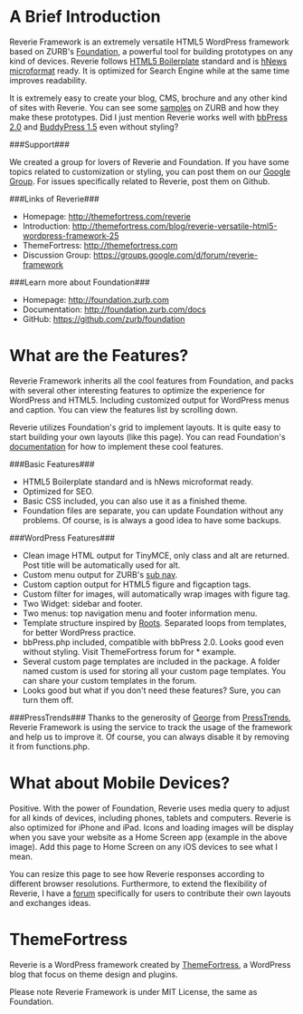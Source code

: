 A Brief Introduction
====================
Reverie Framework is an extremely versatile HTML5 WordPress framework based on ZURB's [Foundation](http://foundation.zurb.com), a powerful tool for building prototypes on any kind of devices. Reverie follows [HTML5 Boilerplate](http://html5boilerplate.com) standard and is [hNews microformat](https://www.readability.com/publishers/guidelines) ready. It is optimized for Search Engine while at the same time improves readability.

It is extremely easy to create your blog, CMS, brochure and any other kind of sites with Reverie. You can see some [samples](http://foundation.zurb.com/prototyping.php) on ZURB and how they make these prototypes. Did I just mention Reverie works well with [bbPress 2.0](http://bbpress.org/) and [BuddyPress 1.5](http://buddypress.org/) even without styling?

###Support###

We created a group for lovers of Reverie and Foundation. If you have some topics related to customization or styling, you can post them on our [Google Group](https://groups.google.com/d/forum/reverie-framework). For issues specifically related to Reverie, post them on Github.

###Links of Reverie###
* Homepage:      http://themefortress.com/reverie
* Introduction:  http://themefortress.com/blog/reverie-versatile-html5-wordpress-framework-25
* ThemeFortress: http://themefortress.com
* Discussion Group: https://groups.google.com/d/forum/reverie-framework

###Learn more about Foundation###
* Homepage:      http://foundation.zurb.com  
* Documentation: http://foundation.zurb.com/docs  
* GitHub:        https://github.com/zurb/foundation

What are the Features?
======================
Reverie Framework inherits all the cool features from Foundation, and packs with several other interesting features to optimize the experience for WordPress and HTML5. Including customized output for WordPress menus and caption. You can view the features list by scrolling down.

Reverie utilizes Foundation's grid to implement layouts. It is quite easy to start building your own layouts (like this page). You can read Foundation's [documentation](http://foundation.zurb.com/docs/grid.php) for how to implement these cool features.

###Basic Features###
* HTML5 Boilerplate standard and is hNews microformat ready.
* Optimized for SEO.
* Basic CSS included, you can also use it as a finished theme.
* Foundation files are separate, you can update Foundation without any problems. Of course, is is always a good idea to have some backups.

###WordPress Features###
* Clean image HTML output for TinyMCE, only class and alt are returned. Post title will be automatically used for alt.
* Custom menu output for ZURB's [sub nav](http://www.zurb.com/blog_uploads/0000/0597/index.html).
* Custom caption output for HTML5 figure and figcaption tags.
* Custom filter for images, will automatically wrap images with figure tag.
* Two Widget: sidebar and footer.
* Two menus: top navigation menu and footer information menu.
* Template structure inspired by [Roots](http://www.rootstheme.com/). Separated loops from templates, for better WordPress practice.
* bbPress.php included, compatible with bbPress 2.0. Looks good even without styling. Visit ThemeFortress forum for * example.
* Several custom page templates are included in the package. A folder named custom is used for storing all your custom page templates. You can share your custom templates in the forum.
* Looks good but what if you don't need these features? Sure, you can turn them off.

###PressTrends###
Thanks to the generosity of [George](https://twitter.com/prstrends) from [PressTrends](http://www.presstrends.io/), Reverie Framework is using the service to track the usage of the framework and help us to improve it. Of course, you can always disable it by removing it from functions.php.

What about Mobile Devices?
==========================
Positive. With the power of Foundation, Reverie uses media query to adjust for all kinds of devices, including phones, tablets and computers. Reverie is also optimized for iPhone and iPad. Icons and loading images will be display when you save your website as a Home Screen app (example in the above image). Add this page to Home Screen on any iOS devices to see what I mean.

You can resize this page to see how Reverie responses according to different browser resolutions. Furthermore, to extend the flexibility of Reverie, I have a [forum](http://themefortress.com/discuss/forum/reverietheme/) specifically for users to contribute their own layouts and exchanges ideas.

ThemeFortress
=============
Reverie is a WordPress framework created by [ThemeFortress](http://themefortress.com), a WordPress blog that focus on theme design and plugins.

Please note Reverie Framework is under MIT License, the same as Foundation.

